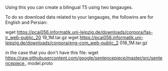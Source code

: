 Using this you can create a bilingual T5 using two langauges.

To do so download data related to your langauges, the followins are for English and Persian:

wget https://pcai056.informatik.uni-leipzig.de/downloads/corpora/fas-ir_web-public_20
19_1M.tar.gz
wget https://pcai056.informatik.uni-leipzig.de/downloads/corpora/eng-com_web-public_2
018_1M.tar.gz

in the case that you don't have this file:
wget https://raw.githubusercontent.com/google/sentencepiece/master/src/sentencepiece_
model.proto


